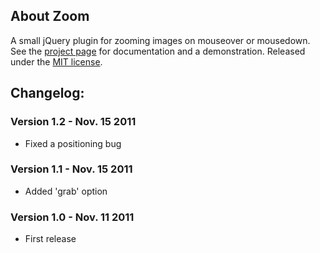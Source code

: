 ## About Zoom

A small jQuery plugin for zooming images on mouseover or mousedown. See the [project page](http://jacklmoore.com/zoom/) for documentation and a demonstration.  Released under the [MIT license](http://www.opensource.org/licenses/mit-license.php).
 
## Changelog:

### Version 1.2 - Nov. 15 2011
* Fixed a positioning bug

### Version 1.1 - Nov. 15 2011
* Added 'grab' option

### Version 1.0 - Nov. 11 2011
* First release